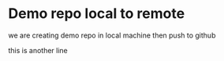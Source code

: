 # Demo repo local to remote

we are creating demo repo in local machine then push to github 

this is another line
